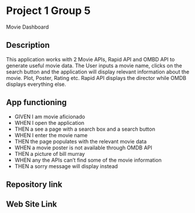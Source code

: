 # Project 1 Group 5

Movie Dashboard

## Description

This application works with 2 Movie APIs, Rapid API and OMBD API to generate useful movie data.
The User inputs a movie name, clicks on the search button and the application will display relevant information about the movie. Plot, Poster, Rating etc. Rapid API displays the director while OMDB displays everything else.

## App functioning

* GIVEN I am movie aficionado 
* WHEN I open the application
* THEN a see a page with a search box and a search button
* WHEN I enter the movie name
* THEN the page populates with the relevant movie data
* WHEN a movie poster is not available through OMDB API
* THEN a picture of bill murray 
* WHEN any the APIs can’t find some of the movie information
* THEN a sorry message will display instead




## Repository link



## Web Site Link



